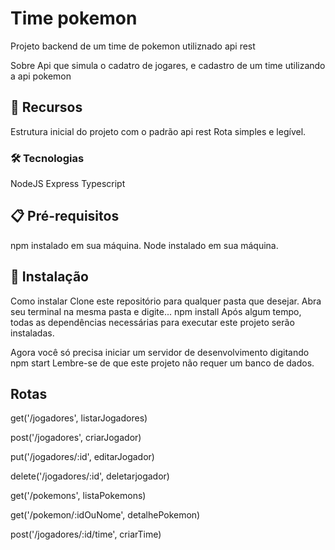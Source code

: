 # Time pokemon
Projeto backend de um time de pokemon utiliznado api rest

Sobre
Api que simula o cadatro de jogares, e cadastro de um time utilizando a api pokemon

## 🚀 Recursos
Estrutura inicial do projeto com o padrão api rest
Rota simples e legível.

### 🛠️ Tecnologias
NodeJS
Express
Typescript

## 📋 Pré-requisitos
npm instalado em sua máquina.
Node instalado em sua máquina.

## 🔧 Instalação
Como instalar
Clone este repositório para qualquer pasta que desejar.
Abra seu terminal na mesma pasta e digite...
npm install
Após algum tempo, todas as dependências necessárias para executar este projeto serão instaladas.

Agora você só precisa iniciar um servidor de desenvolvimento digitando
npm start
Lembre-se de que este projeto não requer um banco de dados.

## Rotas
get('/jogadores', listarJogadores)

post('/jogadores', criarJogador)

put('/jogadores/:id', editarJogador)

delete('/jogadores/:id', deletarjogador)

get('/pokemons', listaPokemons)

get('/pokemon/:idOuNome', detalhePokemon)

post('/jogadores/:id/time', criarTime)
